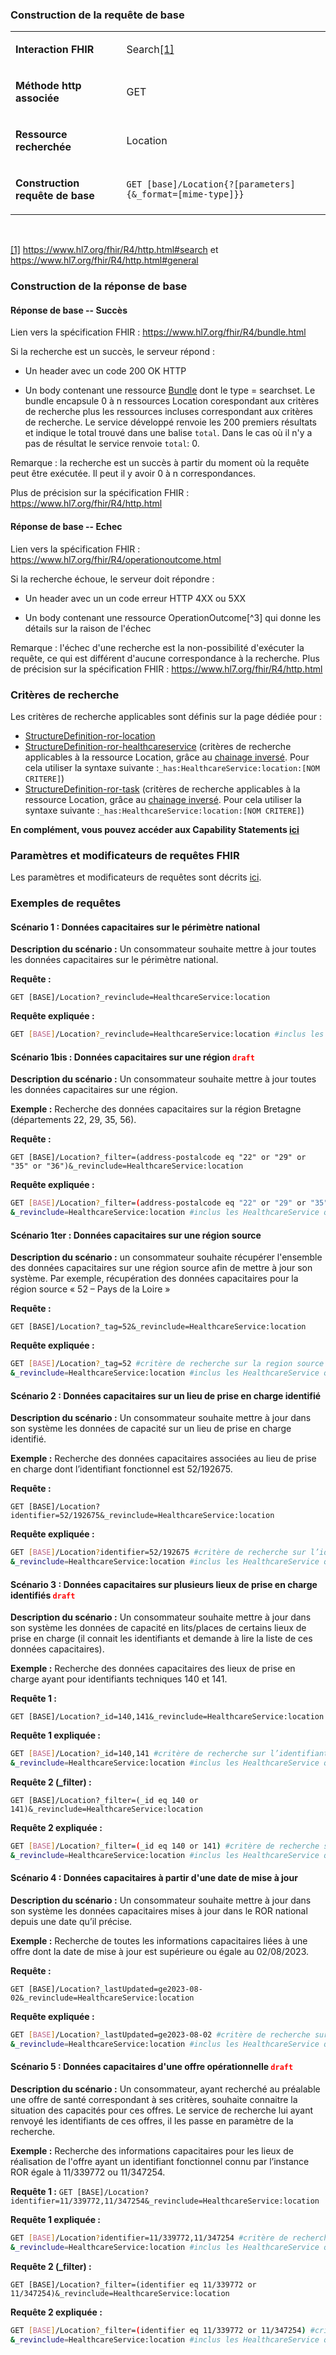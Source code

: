 <!-- Consultation des données capacitaires -->

###  Construction de la requête de base

<table>
<tbody>
<tr>
<td width="215">
<p><strong>Interaction FHIR</strong></p>
</td>
<td width="465">
<p>Search<a href="#_ftn1" name="_ftnref1">[1]</a></p>
</td>
</tr>
<tr>
<td width="215">
<p><strong>M&eacute;thode http associ&eacute;e</strong></p>
</td>
<td width="465">
<p>GET</p>
</td>
</tr>
<tr>
<td width="215">
<p><strong>Ressource recherch&eacute;e</strong></p>
</td>
<td width="465">
<p>Location</p>
</td>
</tr>
<tr>
<td width="215">
<p><strong>Construction requ&ecirc;te de base</strong></p>
</td>
<td width="465">
<p><code>GET [base]/Location{?[parameters]{&amp;_format=[mime-type]}}</code></p>
</td>
</tr>
</tbody>
</table>
<p>&nbsp;</p>
<p><a href="#_ftnref1" name="_ftn1">[1]</a> <a href="https://www.hl7.org/fhir/R4/http.html#search">https://www.hl7.org/fhir/R4/http.html#search</a> et <a href="https://www.hl7.org/fhir/R4/http.html#general">https://www.hl7.org/fhir/R4/http.html#general</a></p>

### Construction de la réponse de base

#### Réponse de base -- Succès

Lien vers la spécification FHIR : <https://www.hl7.org/fhir/R4/bundle.html>

Si la recherche est un succès, le serveur répond :

-   Un header avec un code 200 OK HTTP

-   Un body contenant une ressource [Bundle](https://www.hl7.org/fhir/R4/bundle.html) dont le type =
    searchset.
    Le bundle encapsule 0 à n ressources Location corespondant aux
    critères de recherche plus les ressources incluses correspondant aux
    critères de recherche.
    Le service développé renvoie les 200 premiers résultats et indique
    le total trouvé dans une balise `total`. Dans le cas où il n'y a
    pas de résultat le service renvoie `total`: 0.

Remarque : la recherche est un succès à partir du moment où la requête
peut être exécutée. Il peut il y avoir 0 à n correspondances.

Plus de précision sur la spécification FHIR :
https://www.hl7.org/fhir/R4/http.html

#### Réponse de base -- Echec

Lien vers la spécification FHIR :
<https://www.hl7.org/fhir/R4/operationoutcome.html>

Si la recherche échoue, le serveur doit répondre :

-   Un header avec un un code erreur HTTP 4XX ou 5XX

-   Un body contenant une ressource OperationOutcome[^3] qui donne les
    détails sur la raison de l'échec

Remarque : l'échec d'une recherche est la non-possibilité d'exécuter la
requête, ce qui est différent d'aucune correspondance à la recherche.
Plus de précision sur la spécification FHIR :
<https://www.hl7.org/fhir/R4/http.html>

### Critères de recherche

  Les critères de recherche applicables sont définis sur la page dédiée pour :
-    [StructureDefinition-ror-location](search_param.html#structuredefinition-ror-location)
-    [StructureDefinition-ror-healthcareservice](search_param.html#structuredefinition-ror-healthcareservice) (critères de recherche applicables à la ressource Location, grâce au [chainage inversé](https://www.hl7.org/fhir/R4/search.html#has). Pour cela utiliser la syntaxe suivante :`_has:HealthcareService:location:[NOM CRITERE]`)
-    [StructureDefinition-ror-task](search_param.html#structuredefinition-ror-task) (critères de recherche applicables à la ressource Location, grâce au [chainage inversé](https://www.hl7.org/fhir/R4/search.html#has). Pour cela utiliser la syntaxe suivante :`_has:HealthcareService:location:[NOM CRITERE]`)

**En complément, vous pouvez accéder aux Capability Statements [ici](artifacts.html#behavior-capability-statements)**

### Paramètres et modificateurs de requêtes FHIR

Les paramètres et modificateurs de requêtes sont décrits [ici](modifiers.html).

### Exemples de requêtes

#### Scénario 1 : Données capacitaires sur le périmètre national

**Description du scénario :** Un consommateur souhaite mettre à jour toutes les données capacitaires sur le périmètre national.

**Requête :**

`GET [BASE]/Location?_revinclude=HealthcareService:location`

**Requête expliquée :**

```sh
GET [BASE]/Location?_revinclude=HealthcareService:location #inclus les HealthcareService qui référencent les Location
```

#### Scénario 1bis : Données capacitaires sur une région <code><span style="color: #ff0000;">draft</span></code>

**Description du scénario :** Un consommateur souhaite mettre à jour toutes les données capacitaires sur une région.

**Exemple :** Recherche des données capacitaires sur la région Bretagne (départements 22, 29, 35, 56). 

**Requête :**

`GET [BASE]/Location?_filter=(address-postalcode eq "22" or "29" or "35" or "36")&_revinclude=HealthcareService:location`

**Requête expliquée :**

```sh
GET [BASE]/Location?_filter=(address-postalcode eq "22" or "29" or "35" or "36") #critère de recherche sur les codes postaux commencant par les valeurs choisies
&_revinclude=HealthcareService:location #inclus les HealthcareService qui référencent les Location
```

#### Scénario 1ter : Données capacitaires sur une région source

**Description du scénario :** un consommateur souhaite récupérer l\'ensemble des données capacitaires sur une région source afin de mettre à jour son système. 
Par exemple, récupération des données capacitaires pour la région source « 52 – Pays de la Loire »

**Requête :**

`GET [BASE]/Location?_tag=52&_revinclude=HealthcareService:location`

**Requête expliquée :**

```sh
GET [BASE]/Location?_tag=52 #critère de recherche sur la region source
&_revinclude=HealthcareService:location #inclus les HealthcareService qui référencent les Location

```


#### Scénario 2 : Données capacitaires sur un lieu de prise en charge identifié

**Description du scénario :** Un consommateur souhaite mettre à jour dans son système les données de capacité sur un lieu de prise en charge identifié. 

**Exemple :** Recherche des données capacitaires associées au lieu de prise en charge dont l’identifiant fonctionnel est 52/192675.

**Requête :**

`GET [BASE]/Location?identifier=52/192675&_revinclude=HealthcareService:location`

**Requête expliquée :**

```sh
GET [BASE]/Location?identifier=52/192675 #critère de recherche sur l’identifiant technique du lieu de prise en charge
&_revinclude=HealthcareService:location #inclus les HealthcareService qui référencent les Location
```

#### Scénario 3 : Données capacitaires sur plusieurs lieux de prise en charge identifiés <code><span style="color: #ff0000;">draft</span></code>

**Description du scénario :** Un consommateur souhaite mettre à jour dans son système les données de capacité en lits/places de certains lieux de prise en charge (il connait les identifiants et demande à lire la liste de ces données capacitaires).

**Exemple :** Recherche des données capacitaires des lieux de prise en charge ayant pour identifiants techniques 140 et 141.

**Requête 1 :**

`GET [BASE]/Location?_id=140,141&_revinclude=HealthcareService:location`

**Requête 1 expliquée :**

```sh
GET [BASE]/Location?_id=140,141 #critère de recherche sur l’identifiant technique du lieu de prise en charge
&_revinclude=HealthcareService:location #inclus les HealthcareService qui référencent les Location
```

**Requête 2 (_filter) :**

`GET [BASE]/Location?_filter=(_id eq 140 or 141)&_revinclude=HealthcareService:location`

**Requête 2 expliquée :**

```sh
GET [BASE]/Location?_filter=(_id eq 140 or 141) #critère de recherche sur l’identifiant technique du lieu de prise en charge
&_revinclude=HealthcareService:location #inclus les HealthcareService qui référencent les Location
```


####  Scénario 4 : Données capacitaires à partir d'une date de mise à jour

**Description du scénario :** Un consommateur souhaite mettre à jour dans son système les données capacitaires mises à jour dans le ROR national depuis une date qu’il précise.

**Exemple :** Recherche de toutes les informations capacitaires liées à une offre dont la date de mise à jour est supérieure ou égale au 02/08/2023.

**Requête :**

`GET [BASE]/Location?_lastUpdated=ge2023-08-02&_revinclude=HealthcareService:location`

**Requête expliquée :**
```sh
GET [BASE]/Location?_lastUpdated=ge2023-08-02 #critère de recherche sur la date de mise à jour/ge=greater or equal
&_revinclude=HealthcareService:location #inclus les HealthcareService qui référencent les Location
```

#### Scénario 5 : Données capacitaires d'une offre opérationnelle <code><span style="color: #ff0000;">draft</span></code>

**Description du scénario :** Un consommateur, ayant recherché au préalable une offre de santé correspondant à ses critères, souhaite connaitre la situation des capacités pour ces offres. Le service de recherche lui ayant renvoyé les identifiants de ces offres, il les passe en paramètre de la recherche.

**Exemple :** Recherche des informations capacitaires pour les lieux de réalisation de l'offre ayant un identifiant fonctionnel connu par l’instance ROR égale à 11/339772 ou 11/347254.

**Requête 1 :**
`GET [BASE]/Location?identifier=11/339772,11/347254&_revinclude=HealthcareService:location`

**Requête 1 expliquée :**

```sh
GET [BASE]/Location?identifier=11/339772,11/347254 #critère de recherche sur l’identifiant fonctionnel de l’offre
&_revinclude=HealthcareService:location #inclus les HealthcareService qui référencent les Location
```

**Requête 2 (_filter) :**

`GET [BASE]/Location?_filter=(identifier eq 11/339772 or 11/347254)&_revinclude=HealthcareService:location`

**Requête 2 expliquée :**

```sh
GET [BASE]/Location?_filter=(identifier eq 11/339772 or 11/347254) #critère de recherche sur l’identifiant fonctionnel de l’offre
&_revinclude=HealthcareService:location #inclus les HealthcareService qui référencent les Location
```